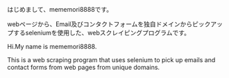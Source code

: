 はじめまして、mememori8888です。

webページから、Email及びコンタクトフォームを独自ドメインからピックアップするseleniumを使用した、webスクレイピングプログラムです。

Hi.My name is mememori8888.

This is a web scraping program that uses selenium to pick up emails and contact forms from web pages from unique domains.


